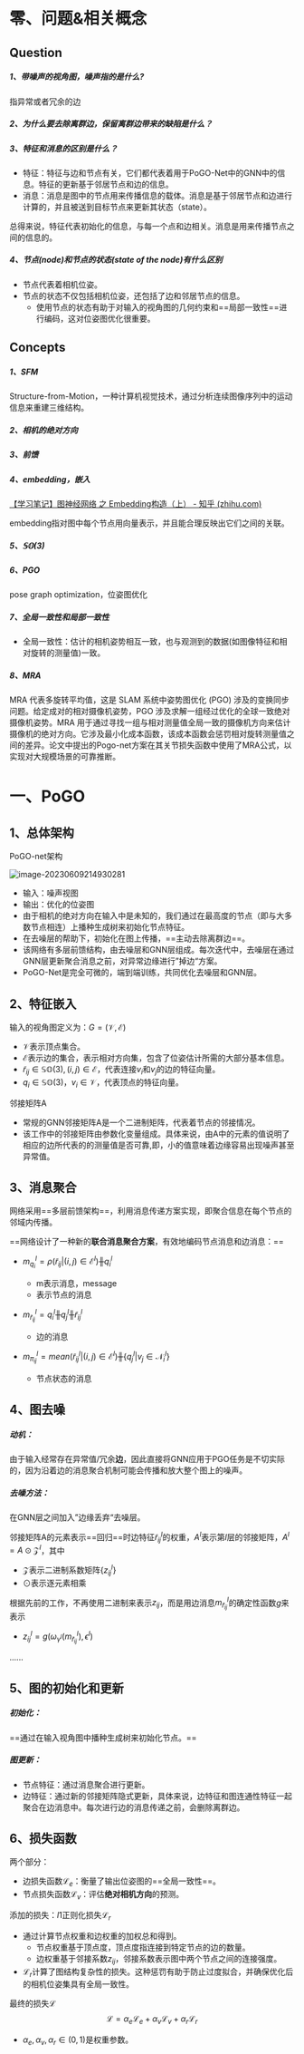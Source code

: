 # 零、问题&相关概念

## Question

##### 1、带噪声的视角图，噪声指的是什么?

指异常或者冗余的边

##### 2、为什么要去除离群边，保留离群边带来的缺陷是什么？

##### 3、特征和消息的区别是什么？

- 特征：特征与边和节点有关，它们都代表着用于PoGO-Net中的GNN中的信息。特征的更新基于邻居节点和边的信息。
- 消息：消息是图中的节点用来传播信息的载体。消息是基于邻居节点和边进行计算的，并且被送到目标节点来更新其状态（state）。

总得来说，特征代表初始化的信息，与每一个点和边相关。消息是用来传播节点之间的信息的。

##### 4、节点(node)和节点的状态(state of the node)有什么区别

- 节点代表着相机位姿。
- 节点的状态不仅包括相机位姿，还包括了边和邻居节点的信息。
  - 使用节点的状态有助于对输入的视角图的几何约束和==局部一致性==进行编码，这对位姿图优化很重要。

## Concepts

##### 1、SFM

 Structure-from-Motion，一种计算机视觉技术，通过分析连续图像序列中的运动信息来重建三维结构。

##### 2、相机的绝对方向

##### 3、前馈

##### 4、embedding，嵌入

[【学习笔记】图神经网络 之 Embedding构造（上） - 知乎 (zhihu.com)](https://zhuanlan.zhihu.com/p/445850704)

embedding指对图中每个节点用向量表示，并且能合理反映出它们之间的关联。

##### 5、$\mathbb{SO}(3)$

##### 6、PGO

pose graph optimization，位姿图优化

##### 7、全局一致性和局部一致性

- 全局一致性：估计的相机姿势相互一致，也与观测到的数据(如图像特征和相对旋转的测量值)一致。

##### 8、MRA

MRA 代表多旋转平均值，这是 SLAM 系统中姿势图优化 (PGO) 涉及的变换同步问题。给定成对的相对摄像机姿势，PGO 涉及求解一组经过优化的全球一致绝对摄像机姿势。MRA 用于通过寻找一组与相对测量值全局一致的摄像机方向来估计摄像机的绝对方向。它涉及最小化成本函数，该成本函数会惩罚相对旋转测量值之间的差异。论文中提出的Pogo-net方案在其关节损失函数中使用了MRA公式，以实现对大规模场景的可靠推断。

# 一、PoGO

## 1、总体架构

PoGO-net架构

![image-20230609214930281](https://raw.githubusercontent.com/letMeEmoForAWhile/typoraImage/main/img/image-20230609214930281.png)

- 输入：噪声视图
- 输出：优化的位姿图
- 由于相机的绝对方向在输入中是未知的，我们通过在最高度的节点（即与大多数节点相连）上播种生成树来初始化节点特征。
- 在去噪层的帮助下，初始化在图上传播，==主动去除离群边==。
- 该网络有多层前馈结构，由去噪层和GNN层组成。每次迭代中，去噪层在通过GNN层更新聚合消息之前，对异常边缘进行”掉边“方案。
- PoGO-Net是完全可微的，端到端训练，共同优化去噪层和GNN层。

## 2、特征嵌入

输入的视角图定义为：$G=(\mathcal{V},\mathcal{E})$

- $\mathcal{V}$表示顶点集合。
- $\mathcal{E}$表示边的集合，表示相对方向集，包含了位姿估计所需的大部分基本信息。
- $\widetilde{r}_{ij} ∈ \mathbb{SO}(3), (i,j)∈\mathcal{E}$，代表连接$v_i$和$v_j$的边的特征向量。
- $q_i∈\mathbb{SO}(3)， v_i∈\mathcal{V}$，代表顶点的特征向量。

邻接矩阵A

- 常规的GNN邻接矩阵A是一个二进制矩阵，代表着节点的邻接情况。
- 该工作中的邻接矩阵由参数化变量组成。具体来说，由A中的元素的值说明了相应的边所代表的的测量值是否可靠,即，小的值意味着边缘容易出现噪声甚至异常值。

## 3、消息聚合

网络采用==多层前馈架构==，利用消息传递方案实现，即聚合信息在每个节点的邻域内传播。

==网络设计了一种新的**联合消息聚合方案**，有效地编码节点消息和边消息：==

- $m_{q_i}^l=\rho(\widetilde{r}_{ij}|(i,j)∈\mathcal{E}^l)╫q_i^l$
  - m表示消息，message
  - 表示节点的消息
- $m_{\widetilde{r}_{ij}}^l = q_i^l ╫ q_j^l ╫ \widetilde{r}_{ij}^l$
  - 边的消息

- $m_{\pi_{ij}}^l = mean(\widetilde{r}_{ij}^l|(i,j)∈\mathcal{E}^l) ╫ \{q_j^l|v_j∈\mathcal{N}_i^l\}$
  - 节点状态的消息


## 4、图去噪

##### 动机：

由于输入经常存在异常值/冗余**边**，因此直接将GNN应用于PGO任务是不切实际的，因为沿着边的消息聚合机制可能会传播和放大整个图上的噪声。

##### 去噪方法：

在GNN层之间加入”边缘丢弃“去噪层。

邻接矩阵A的元素表示==回归==时边特征$\widetilde{r}_{ij}^l$的权重，$A^l$表示第$l$层的邻接矩阵，$A^l=A \odot \mathcal{Z}^l$，其中

- $\mathcal{Z}$表示二进制系数矩阵$\{z_{ij}^l\}$
- $\odot$表示逐元素相乘

根据先前的工作，不再使用二进制来表示$z_{ij}$，而是用边消息$m_{\widetilde{r}_{ij}}^l$的确定性函数$g$来表示

- $z_{ij}^l = g(\omega_{\gamma^l} (m_ {\widetilde{r}_{ij} } ^l) ,\epsilon^l)$

......

## 5、图的初始化和更新

##### 初始化：

==通过在输入视角图中播种生成树来初始化节点。==

##### 图更新：

- 节点特征：通过消息聚合进行更新。
- 边特征：通过新的邻接矩阵隐式更新，具体来说，边特征和图连通性特征一起聚合在边消息中。每次进行边的消息传递之前，会删除离群边。

## 6、损失函数

两个部分：

- 边损失函数$\mathcal{L}_e$：衡量了输出位姿图的==全局一致性==。
- 节点损失函数$\mathcal{L}_v$：评估**绝对相机方向**的预测。

添加的损失：$l1$正则化损失$\mathcal{L}_r$

- 通过计算节点权重和边权重的加权总和得到。
  - 节点权重基于顶点度，顶点度指连接到特定节点的边的数量。
  - 边权重基于邻接系数$z_{ij}$，邻接系数表示图中两个节点之间的连接强度。
- $\mathcal{L}_r$计算了图结构复杂性的损失。这种惩罚有助于防止过度拟合，并确保优化后的相机位姿集具有全局一致性。

最终的损失$\mathcal{L}$
$$
\mathcal{L}=\alpha_e \mathcal{L}_e + \alpha_v\mathcal{L}_v + \alpha_r \mathcal{L}_r
$$

-  $\alpha_e, \alpha_v, \alpha_r ∈(0,1)$是权重参数。
